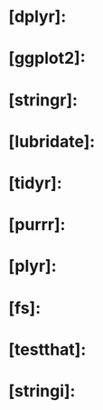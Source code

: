 <!--
This file contains links that appear in 2+ .Rmds
-->

<!--Packages (these are the main links we use for a package)-->
[tidyverse]: https://tidyverse.tidyverse.org
[glue]: https://glue.tidyverse.org/
# [dplyr]:
# [ggplot2]:
# [stringr]:
# [lubridate]:
# [tidyr]:
# [purrr]:
# [plyr]: 
# [fs]:
# [testthat]:
# [stringi]:


[pkgdown]: https://pkgdown.r-lib.org
[usethis]: https://usethis.r-lib.org
[roxygen2]: https://CRAN.R-project.org/package=roxygen2
[googlesheets]: https://github.com/jennybc/googlesheets
[rebird]: https://docs.ropensci.org/rebird/
[geonames]: https://docs.ropensci.org/geonames/
[rplos]: https://docs.ropensci.org/rplos/
[gender]: https://docs.ropensci.org/gender/
[genderdata]: https://docs.ropensci.org/genderdata/
[curl]: https://CRAN.R-project.org/package=curl
[jsonlite]: https://cran.r-project.org/package=jsonlite
[xml2]: https://xml2.r-lib.org
[httr]: https://httr.r-lib.org
[rvest]: https://rvest.tidyverse.org

[shinythemes]: https://rstudio.github.io/shinythemes
[shinyjs]: https://deanattali.com/shinyjs
[leaflet]: https://rstudio.github.io/leaflet
[ggvis]: https://ggvis.rstudio.com
[shinydashboard]: https://rstudio.github.io/shinydashboard/
[shiny]: https://shiny.rstudio.com


<!--Online Resources-->
[R Packages]: https://r-pkgs.org/index.html
[Happy Git and GitHub for the useR]: https://happygitwithr.com



[stat-545]: https://stat545.com
[rstudio-dplyr-cheatsheet-download]: https://github.com/rstudio/cheatsheets/raw/master/data-transformation.pdf



[dplyr-cran]: https://CRAN.R-project.org/package=dplyr
[dplyr-github]: https://github.com/hadley/dplyr
[dplyr-vignette-intro]: https://cran.r-project.org/web/packages/dplyr/vignettes/dplyr.html
[dplyr-vignette-window-fxns]: https://cran.r-project.org/web/packages/dplyr/vignettes/window-functions.html
[tidyr-web]: https://tidyr.tidyverse.org
[ggplot2-web]: https://ggplot2.tidyverse.org
[ggplot2-tutorial]: https://github.com/jennybc/ggplot2-tutorial
[testthat-web]: https://testthat.r-lib.org
[devtools-cran]: https://CRAN.R-project.org/package=devtools
[devtools-github]: https://github.com/r-lib/devtools
[devtools-web]: https://devtools.r-lib.org
[devtools-cheatsheet]: https://www.rstudio.com/wp-content/uploads/2015/03/devtools-cheatsheet.pdf
[fs-web]: https://fs.r-lib.org/index.html
[forcats-web]: https://forcats.tidyverse.org
[adv-r]: http://adv-r.had.co.nz
[adv-r-fxn-args]: http://adv-r.had.co.nz/Functions.html#function-arguments

[r-pkgs2-tests]: https://r-pkgs.org/tests.html


[r4ds]: https://r4ds.had.co.nz
[r4ds-readr-strings]: https://r4ds.had.co.nz/data-import.html#readr-strings
[r4ds-transform]: https://r4ds.had.co.nz/transform.html
[cookbook-for-r]: http://www.cookbook-r.com 
[testthat-article]: https://journal.r-project.org/archive/2011-1/RJournal_2011-1_Wickham.pdf
[rdocs-c]: https://rdrr.io/r/base/c.html
[wiki-snake-case]: https://en.wikipedia.org/wiki/Snake_case
[wiki-janus]: https://en.wikipedia.org/wiki/Janus
[tidydata-lotr]: https://github.com/jennybc/lotr-tidy#readme
[useR-2014-dropbox]: https://www.dropbox.com/sh/i8qnluwmuieicxc/AAAgt9tIKoIm7WZKIyK25lh6a
[html-preview]: http://htmlpreview.github.io
[tj-mahr-slides]: https://github.com/tjmahr/MadR_Pipelines
[dataschool-dplyr]: https://www.dataschool.io/dplyr-tutorial-for-faster-data-manipulation-in-r/
[unicode-no-excuses]: https://www.joelonsoftware.com/2003/10/08/the-absolute-minimum-every-software-developer-absolutely-positively-must-know-about-unicode-and-character-sets-no-excuses/
[programmers-encoding]: http://kunststube.net/encoding/
[encoding-probs-ruby]: https://www.justinweiss.com/articles/3-steps-to-fix-encoding-problems-in-ruby/
[r-graph-catalog-github]: https://github.com/jennybc/r-graph-catalog
[naomi-robbins]: http://www.nbr-graphs.com
